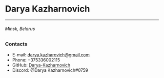# Darya Kazharnovich
***
###### Minsk, Belarus
### Contacts
* E-mail: darya.kazharovich@gmail.com
* Phone: +375336002115
* GitHub: [Darya-Kazharnovich](https://github.com/Darya-Kazharnovich)
* Discord: @Darya Kazharnovich#0759
